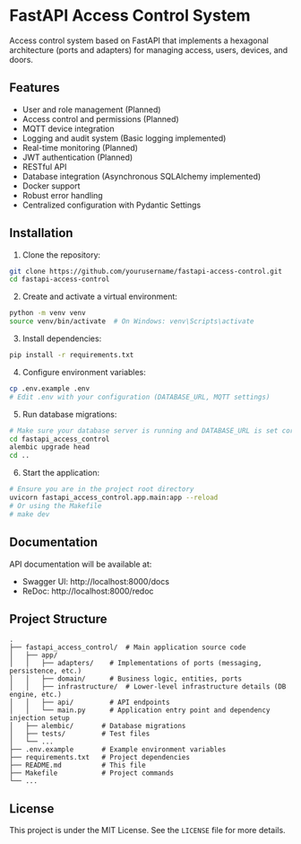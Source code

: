 # FastAPI Access Control System

Access control system based on FastAPI that implements a hexagonal architecture (ports and adapters) for managing access, users, devices, and doors.

## Features

- User and role management (Planned)
- Access control and permissions (Planned)
- MQTT device integration
- Logging and audit system (Basic logging implemented)
- Real-time monitoring (Planned)
- JWT authentication (Planned)
- RESTful API
- Database integration (Asynchronous SQLAlchemy implemented)
- Docker support
- Robust error handling
- Centralized configuration with Pydantic Settings

## Installation

1. Clone the repository:
```bash
git clone https://github.com/yourusername/fastapi-access-control.git
cd fastapi-access-control
```

2. Create and activate a virtual environment:
```bash
python -m venv venv
source venv/bin/activate  # On Windows: venv\Scripts\activate
```

3. Install dependencies:
```bash
pip install -r requirements.txt
```

4. Configure environment variables:
```bash
cp .env.example .env
# Edit .env with your configuration (DATABASE_URL, MQTT settings)
```

5. Run database migrations:
```bash
# Make sure your database server is running and DATABASE_URL is set correctly in .env
cd fastapi_access_control
alembic upgrade head
cd ..
```

6. Start the application:
```bash
# Ensure you are in the project root directory
uvicorn fastapi_access_control.app.main:app --reload
# Or using the Makefile
# make dev
```

## Documentation

API documentation will be available at:
- Swagger UI: http://localhost:8000/docs
- ReDoc: http://localhost:8000/redoc

## Project Structure

```
.
├── fastapi_access_control/  # Main application source code
│   ├── app/
│   │   ├── adapters/    # Implementations of ports (messaging, persistence, etc.)
│   │   ├── domain/      # Business logic, entities, ports
│   │   ├── infrastructure/  # Lower-level infrastructure details (DB engine, etc.)
│   │   ├── api/         # API endpoints
│   │   └── main.py      # Application entry point and dependency injection setup
│   ├── alembic/       # Database migrations
│   ├── tests/         # Test files
│   └── ...
├── .env.example       # Example environment variables
├── requirements.txt   # Project dependencies
├── README.md          # This file
├── Makefile           # Project commands
└── ...
```

## License

This project is under the MIT License. See the `LICENSE` file for more details. 